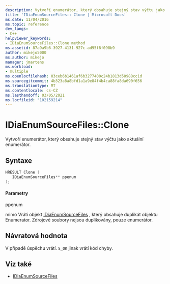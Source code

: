 ```yaml
---
description: Vytvoří enumerátor, který obsahuje stejný stav výčtu jako aktuální enumerátor zdrojových souborů.
title: 'IDiaEnumSourceFiles:: Clone | Microsoft Docs'
ms.date: 11/04/2016
ms.topic: reference
dev_langs:
- C++
helpviewer_keywords:
- IDiaEnumSourceFiles::Clone method
ms.assetid: 87a9a9b6-3927-4131-927c-ad95f8f098b9
author: mikejo5000
ms.author: mikejo
manager: jmartens
ms.workload:
- multiple
ms.openlocfilehash: 03ceb6b1461af6b3277400c24b1813d50988cc1d
ms.sourcegitcommit: 4b323a8a8bfd1a1a9e84f4b4ca88fa8da690f656
ms.translationtype: MT
ms.contentlocale: cs-CZ
ms.lasthandoff: 03/05/2021
ms.locfileid: "102159214"
---
```

# <a name="idiaenumsourcefilesclone"></a>IDiaEnumSourceFiles::Clone
Vytvoří enumerátor, který obsahuje stejný stav výčtu jako aktuální enumerátor.

## <a name="syntax"></a>Syntaxe

```C++
HRESULT Clone ( 
   IDiaEnumSourceFiles** ppenum
);
```

#### <a name="parameters"></a>Parametry
 ppenum

mimo Vrátí objekt [IDiaEnumSourceFiles](../../debugger/debug-interface-access/idiaenumsourcefiles.md) , který obsahuje duplikát objektu Enumerator. Zdrojové soubory nejsou duplikovány, pouze enumerátor.

## <a name="return-value"></a>Návratová hodnota
 V případě úspěchu vrátí. `S_OK` jinak vrátí kód chyby.

## <a name="see-also"></a>Viz také
- [IDiaEnumSourceFiles](../../debugger/debug-interface-access/idiaenumsourcefiles.md)
